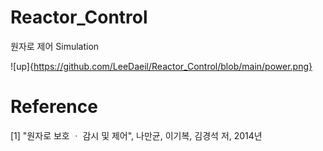 # Reactor_Control
원자로 제어 Simulation

![up]{https://github.com/LeeDaeil/Reactor_Control/blob/main/power.png}


# Reference
[1] "원자로 보호 ㆍ 감시 및 제어", 나만균, 이기복, 김경석 저, 2014년
